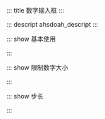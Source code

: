 ::: title 数字输入框
:::

::: descript ahsdoah_descript
:::

::: show 基本使用

<template>
	<iu-input-number v-model="input_value">
	</iu-input-number>
</template>

<script>
import { ref } from 'vue'

export default {
  setup() {

    let input_value = ref(0);

    return {
      input_value,
    }
  }
}
</script>

:::

::: show 限制数字大小

<template>
	<iu-input-number v-model="input_value_2" :min="0" :max="10">
	</iu-input-number>
</template>

<script>
import { ref } from 'vue'

export default {
  setup() {

    let input_value_2 = ref(0);

    return {
      input_value_2,
    }
  }
}
</script>

:::

::: show 步长

<template>
	<iu-input-number v-model="input_value_3" :step="10">
	</iu-input-number>
</template>

<script>
import { ref } from 'vue'

export default {
  setup() {

    let input_value_3 = ref(0);

    return {
      input_value_3,
    }
  }
}
</script>

:::